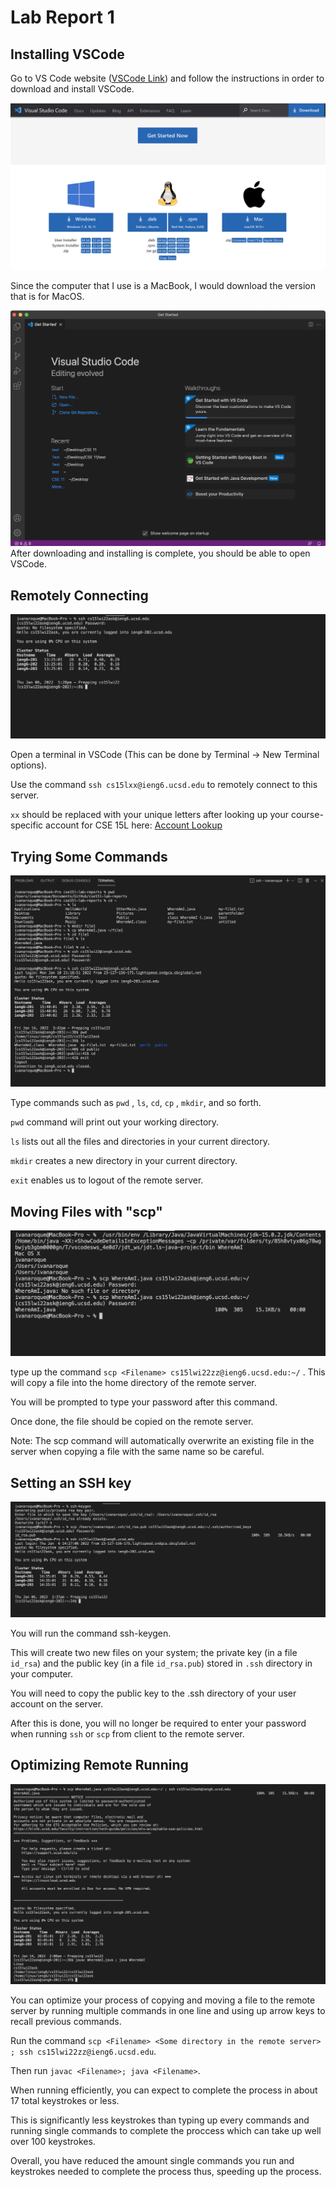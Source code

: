 # Lab Report 1

## Installing VSCode

Go to VS Code website ([VSCode Link](https://code.visualstudio.com/)) and follow the instructions in order to download and install VSCode.

![Image](systemDownload.png)

Since the computer that I use is a MacBook, I would download the version that is for MacOS.

![Image](VSCode.png)
After downloading and installing is complete, you should be able to open VSCode.

## Remotely Connecting

![Image](RemotelyConnecting.png)

Open a terminal in VSCode (This can be done by Terminal -> New Terminal options).

Use the command `ssh cs15lxx@ieng6.ucsd.edu` to remotely connect to this server.

`xx` should be replaced with your unique letters after looking up your course-specific account for CSE 15L here: [Account Lookup](https://sdacs.ucsd.edu/~icc/index.php)

## Trying Some Commands

![Image](Commands.png)

Type commands such as `pwd` , `ls`, `cd`, `cp` , `mkdir`, and so forth.

`pwd` command will print out your working directory.

`ls` lists out all the files and directories in your current directory.

`mkdir` creates a new directory in your current directory.

`exit` enables us to logout of the remote server.

## Moving Files with "scp"

![Image](SCP.png)

type up the command `scp <Filename> cs15lwi22zz@ieng6.ucsd.edu:~/` . This will copy a file into the home directory of the remote server. 
  
You will be prompted to type your password after this command.

Once done, the file should be copied on the remote server. 

Note: The scp command will automatically overwrite an existing file in the server when copying a file with the same name so be careful.
 
  
## Setting an SSH key

![Image](SSH-keygen.png)
  
You will run the command ssh-keygen. 
  
This will create two new files on your system; the private key (in a file `id_rsa`) and the public key (in a file `id_rsa.pub`) stored in `.ssh` directory in your computer.  
  
You will need to copy the public key to the .ssh directory of your user account on the server.

After this is done, you will no longer be required to enter your password when running `ssh` or `scp` from client to the remote server.
  
  
## Optimizing Remote Running

![Image](Optimization.png)
  
You can optimize your process of copying and moving a file to the remote server by running multiple commands in one line and using up arrow keys to recall previous commands.
  
Run the command `scp <Filename> <Some directory in the remote server> ; ssh cs15lwi22zz@ieng6.ucsd.edu`.
  
Then run `javac <Filename>; java <Filename>`.

When running efficiently, you can expect to complete the process in about 17 total keystrokes or less.  

This is significantly less keystrokes than typing up every commands and running single commands to complete the proccess which can take up well over 100 keystrokes.

Overall, you have reduced the amount single commands you run and keystrokes needed to complete the process thus, speeding up the process.  
